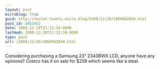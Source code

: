 ```yaml
---
layout: post
microblog: true
guid: http://vmstan-tweets.micro.blog/2008/12/20/1069962840.html
post_id: 3053452
date: 2008-12-20T21:12:58-0600
lastmod: 2008-12-20T21:12:58-0600
type: post
url: /2008/12/20/1069962840.html
---
```

Considering purchasing a Samsung 23" 2343BWX LCD, anyone have any opinions? Costco has it on sale for $259 which seems like a steal.
